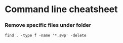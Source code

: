 # Command line cheatsheet

### Remove specific files under folder
```
find . -type f -name '*.swp' -delete
```
